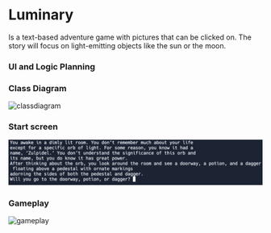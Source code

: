 # Luminary
Is a text-based adventure game with pictures that can be clicked on. The story will focus on light-emitting objects like the sun or the moon.
### UI and Logic Planning

### Class Diagram
![classdiagram]()
### Start screen
![startscreen](https://github.com/Ethankest/Individual-project/blob/main/images/Gameplay.png)
### Gameplay
![gameplay]()

